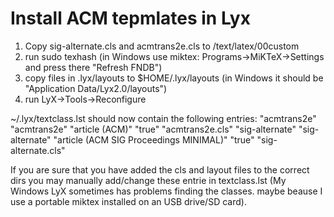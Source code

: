 Install ACM tepmlates in Lyx
============================
1. Copy sig-alternate.cls and acmtrans2e.cls to <miktex>/text/latex/00custom
2. run sudo texhash (in Windows use miktex: Programs->MiKTeX->Settings and press there "Refresh FNDB")
3. copy files in .lyx/layouts to $HOME/.lyx/layouts (in Windows it should be "Application Data/Lyx2.0/layouts")
4. run LyX->Tools->Reconfigure

~/.lyx/textclass.lst should now contain the following entries:
"acmtrans2e" "acmtrans2e" "article (ACM)" "true" "acmtrans2e.cls"
"sig-alternate" "sig-alternate" "article (ACM SIG Proceedings MINIMAL)" "true" "sig-alternate.cls"

If you are sure that you have added the cls and layout files to the correct dirs
you may manually add/change these entrie in textclass.lst (My Windows LyX sometimes has problems finding the classes. maybe beause I use a portable miktex installed on an USB drive/SD card).

